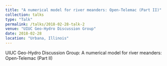 ```yaml
---
title: "A numerical model for river meanders: Open-Telemac (Part II)"
collection: talks
type: "Talk"
permalink: /talks/2018-02-28-talk-2
venue: "UIUC Geo-Hydro Discussion Group"
date: 2018-02-28
location: "Urbana, Illinois"
---
```


UIUC Geo-Hydro Discussion Group: A numerical model for river meanders: Open-Telemac (Part II)
